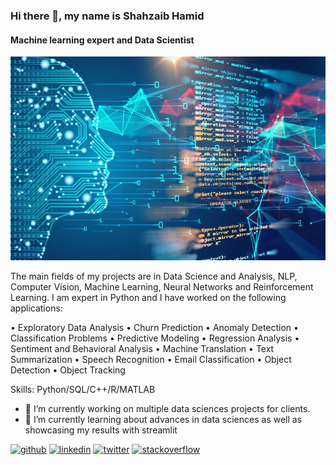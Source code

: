 ### Hi there 👋, my name is Shahzaib Hamid
#### Machine learning expert and Data Scientist
![Machine learning expert and Data Scientist](https://github.com/shahzaibhamid/shahzaibhamid/blob/main/0_3HNWowLnPz9sqadH.jpg)

 The main fields of my projects are in Data Science and Analysis, NLP, Computer Vision, Machine Learning, Neural Networks and Reinforcement Learning. I am expert in Python and I have worked on the following applications:
 
•	Exploratory Data Analysis
•	Churn Prediction
•	Anomaly Detection
•	Classification Problems
•	Predictive Modeling
•	Regression Analysis
•	Sentiment and Behavioral Analysis
•	Machine Translation
•	Text Summarization
•	Speech Recognition
•	Email Classification
•	Object Detection
•	Object Tracking

Skills: Python/SQL/C++/R/MATLAB

- 🔭 I’m currently working on multiple data sciences projects for clients. 
- 🌱 I’m currently learning about advances in data sciences as well as showcasing my results with streamlit 


[<img src='https://cdn.jsdelivr.net/npm/simple-icons@3.0.1/icons/github.svg' alt='github' height='40'>](https://github.com/https://github.com/shahzaibhamid)  [<img src='https://cdn.jsdelivr.net/npm/simple-icons@3.0.1/icons/linkedin.svg' alt='linkedin' height='40'>](https://www.linkedin.com/in/https://www.linkedin.com/in/shahzaib-hamid-12700478//)  [<img src='https://cdn.jsdelivr.net/npm/simple-icons@3.0.1/icons/twitter.svg' alt='twitter' height='40'>](https://twitter.com/https://twitter.com/ShahzaibHamid6)  [<img src='https://cdn.jsdelivr.net/npm/simple-icons@3.0.1/icons/stackoverflow.svg' alt='stackoverflow' height='40'>](https://stackoverflow.com/users/https://stackoverflow.com/users/16990582/shahzaib-hamid)  

